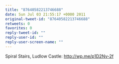```yaml
---
title: "87640582213746688"
date: Sun Jul 03 21:55:17 +0000 2011
original-tweet-id: "87640582213746688"
retweets: 0
favorites: 0
reply-tweet-id: ""
reply-user-id: ""
reply-user-screen-name: ""
---
```

Spiral Stairs, Ludlow Castle: http://wp.me/p1D2Nv-2f
